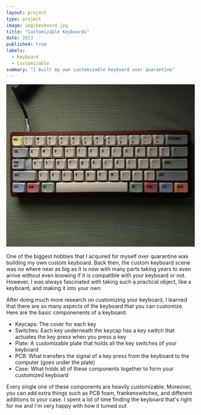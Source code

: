 ```yaml
---
layout: project
type: project
image: img/keyboard.jpg
title: "Customizable Keyboards"
date: 2023
published: true
labels:
  - Keyboard
  - Customizable
summary: "I built my own customizable keyboard over quarantine"
---
```

<img width=800px class="rounded float-start pe-4" 
     src="../img/keyboard.jpg" >
     
One of the biggest hobbies that I acquired for myself over quarantine was building my own custom keyboard. Back then, the custom keyboard scene was no where near as big as it is now with many parts taking years to even arrive without even knowing if it is compatible with your keyboard or not. However, I was always fascinated with taking such a practical object, like a keyboard, and making it into your own

After doing much more research on customizing your keyboard, I learned that there are so many aspects of the keyboard that you can customize. Here are the basic componenents of a keyboard:
- Keycaps: The cover for each key
- Switches: Each key underneath the keycap has a key switch that actuates the key press when you press a key
- Plate: A customizable plate that holds all the key switches of your keyboard
- PCB: What transfers the signal of a key press from the keyboard to the computer (goes under the plate)
- Case: What holds all of these components together to form your customized keyboard

Every single one of these components are heavily customizable. Moreover, you can add extra things such as PCB foam, frankenswitches, and different additions to your case. I spent a lot of time finding the keyboard that's right for me and I'm very happy with how it turned out
